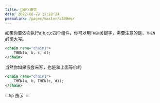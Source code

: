 ```yaml
---
title: 🌴串行编排
date: 2022-06-29 15:28:24
permalink: /pages/master/a590ee/
---
```


如果你要依次执行a,b,c,d四个组件，你可以用`THEN`关键字，需要注意的是，`THEN`必须大写。

```xml
<chain name="chain1">
    THEN(a, b, c, d);
</chain>
```

当然你如果嵌套来写，也是和上面等价的
```xml
<chain name="chain1">
    THEN(a, b, THEN(c, d));
</chain>
```

:::tip 图示
<img :src="$withBase('/img/flow_example/e1.svg')" style="zoom: 80%" class="no-zoom">
:::